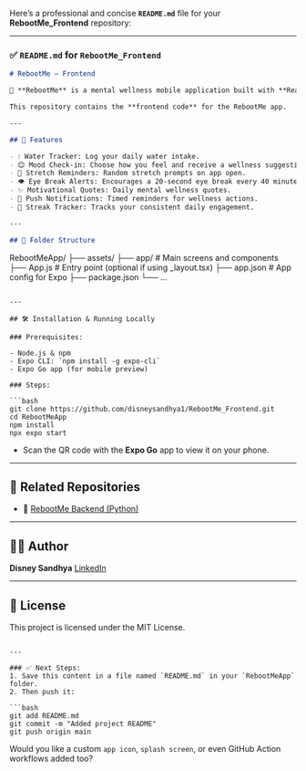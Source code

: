 Here’s a professional and concise **`README.md`** file for your **RebootMe\_Frontend** repository:

---

### ✅ `README.md` for `RebootMe_Frontend`

```markdown
# RebootMe – Frontend

🚀 **RebootMe** is a mental wellness mobile application built with **React Native** and **Expo**, designed to help users maintain better mental health, hydration, and daily mindfulness through regular prompts and check-ins.

This repository contains the **frontend code** for the RebootMe app.

---

## 🌟 Features

- 💧 Water Tracker: Log your daily water intake.
- 😊 Mood Check-in: Choose how you feel and receive a wellness suggestion.
- 🙆 Stretch Reminders: Random stretch prompts on app open.
- 👁️ Eye Break Alerts: Encourages a 20-second eye break every 40 minutes.
- ✨ Motivational Quotes: Daily mental wellness quotes.
- 🔔 Push Notifications: Timed reminders for wellness actions.
- 📅 Streak Tracker: Tracks your consistent daily engagement.

---

## 📂 Folder Structure

```

RebootMeApp/
├── assets/
├── app/                  # Main screens and components
├── App.js                # Entry point (optional if using \_layout.tsx)
├── app.json              # App config for Expo
├── package.json
└── ...

````

---

## 🛠️ Installation & Running Locally

### Prerequisites:

- Node.js & npm
- Expo CLI: `npm install -g expo-cli`
- Expo Go app (for mobile preview)

### Steps:

```bash
git clone https://github.com/disneysandhya1/RebootMe_Frontend.git
cd RebootMeApp
npm install
npx expo start
````

* Scan the QR code with the **Expo Go** app to view it on your phone.

---

## 🔗 Related Repositories

* 🔧 [RebootMe Backend (Python)](https://github.com/disneysandhya1/Rebootme)

---

## 👩‍💻 Author

**Disney Sandhya**
[LinkedIn](https://www.linkedin.com/in/disney-sandhya-gandikoda)

---

## 📜 License

This project is licensed under the MIT License.

````

---

### ✅ Next Steps:
1. Save this content in a file named `README.md` in your `RebootMeApp` folder.
2. Then push it:

```bash
git add README.md
git commit -m "Added project README"
git push origin main
````

Would you like a custom `app icon`, `splash screen`, or even GitHub Action workflows added too?
